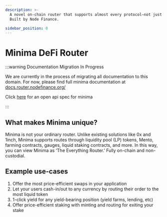 ```yaml
---
description: >-
  A novel on-chain router that supports almost every protocol—not just tokens.
  Built by Node Finance.

sidebar_position: 0
---
```


# Minima DeFi Router

:::warning Documentation Migration In Progress

We are currently in the process of migrating all documentation to this domain. For now, please find full minima documentation at
[docs.router.nodefinance.org/](https://docs.router.nodefinance.org)

Click [here](./api) for an open api spec for minima

:::

## What makes Minima unique?

Minima is not your ordinary router. Unlike existing solutions like 0x and 1inch, Minima supports routes through liquidity pool (LP) tokens, Mento, farming contracts, gauges, liquid staking contracts, and more. In this way, you can view Minima as ‘The Everything Router.’ Fully on-chain and non-custodial.&#x20;

## Example use-cases

1. Offer the most price-efficient swaps in your application
2. Let your users cash-in/out to any currency by routing their order to the most liquid token
3. 1-click yield for any yield-bearing position (yield farms, lending, etc)
4. Offer price-efficient staking with minting and routing for exiting your stake
